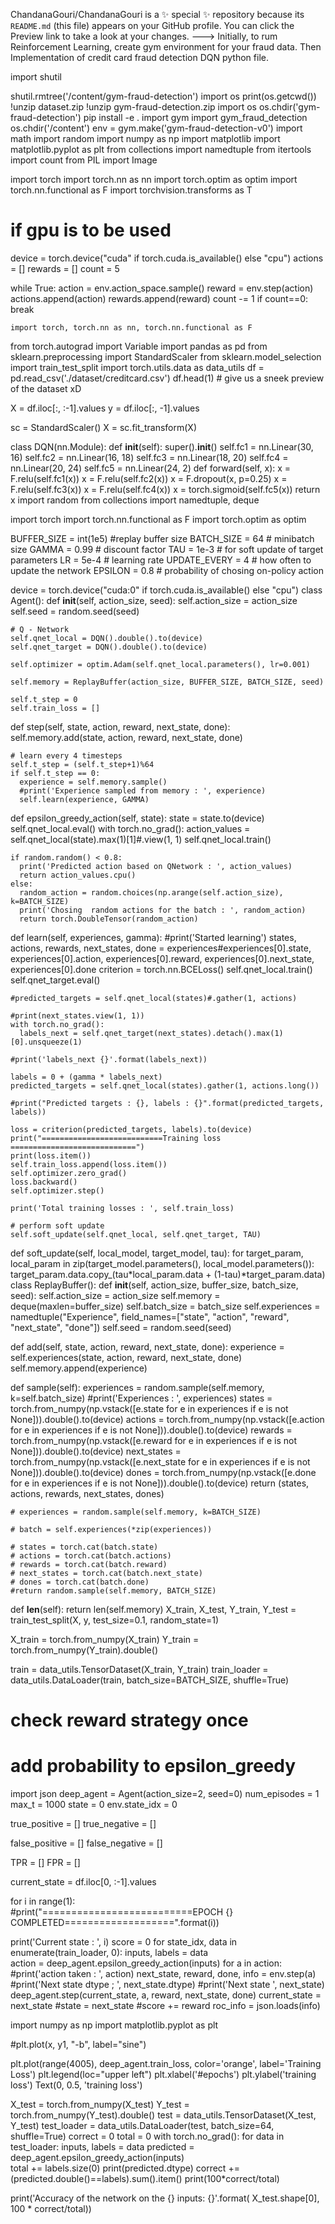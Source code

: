 ChandanaGouri/ChandanaGouri is a ✨ special ✨ repository because its `README.md` (this file) appears on your GitHub profile.
You can click the Preview link to take a look at your changes.
--->
Initially, to rum Reinforcement Learning, create gym environment for your fraud data.
Then Implementation of credit card fraud detection DQN python file.



import shutil

shutil.rmtree('/content/gym-fraud-detection')
import os
print(os.getcwd())
!unzip dataset.zip
!unzip gym-fraud-detection.zip
import os
os.chdir('gym-fraud-detection')
pip install -e .
import gym
import gym_fraud_detection
os.chdir('/content')
env = gym.make('gym-fraud-detection-v0')
import math
import random
import numpy as np
import matplotlib
import matplotlib.pyplot as plt
from collections import namedtuple
from itertools import count
from PIL import Image

import torch
import torch.nn as nn
import torch.optim as optim
import torch.nn.functional as F
import torchvision.transforms as T
# if gpu is to be used
device = torch.device("cuda" if torch.cuda.is_available() else "cpu")
actions = []
rewards = []
count = 5

while True:
  action = env.action_space.sample()
  reward = env.step(action)
  actions.append(action)
  rewards.append(reward)
  count -= 1
  if count==0:
    break
    
    import torch, torch.nn as nn, torch.nn.functional as F
from torch.autograd import Variable
import pandas as pd
from sklearn.preprocessing import StandardScaler
from sklearn.model_selection import train_test_split
import torch.utils.data as data_utils
df = pd.read_csv('./dataset/creditcard.csv')
df.head(1) # give us a sneek preview of the dataset xD

X = df.iloc[:, :-1].values 
y = df.iloc[:, -1].values

sc = StandardScaler()
X = sc.fit_transform(X)

class DQN(nn.Module):
    def __init__(self):
        super().__init__()
        self.fc1 = nn.Linear(30, 16)
        self.fc2 = nn.Linear(16, 18)
        self.fc3 = nn.Linear(18, 20)
        self.fc4 = nn.Linear(20, 24)
        self.fc5 = nn.Linear(24, 2)
    def forward(self, x):
        x = F.relu(self.fc1(x))
        x = F.relu(self.fc2(x))
        x = F.dropout(x, p=0.25)
        x = F.relu(self.fc3(x))
        x = F.relu(self.fc4(x))
        x = torch.sigmoid(self.fc5(x))
        return x
import random 
from collections import namedtuple, deque 

import torch
import torch.nn.functional as F
import torch.optim as optim

BUFFER_SIZE = int(1e5)  #replay buffer size
BATCH_SIZE = 64         # minibatch size
GAMMA = 0.99            # discount factor
TAU = 1e-3              # for soft update of target parameters
LR = 5e-4               # learning rate
UPDATE_EVERY = 4        # how often to update the network
EPSILON = 0.8           # probability of chosing on-policy action

device = torch.device("cuda:0" if torch.cuda.is_available() else "cpu")
class Agent():
  def __init__(self, action_size, seed):
    self.action_size = action_size
    self.seed = random.seed(seed)


    # Q - Network
    self.qnet_local = DQN().double().to(device)
    self.qnet_target = DQN().double().to(device)

    self.optimizer = optim.Adam(self.qnet_local.parameters(), lr=0.001)

    self.memory = ReplayBuffer(action_size, BUFFER_SIZE, BATCH_SIZE, seed)

    self.t_step = 0
    self.train_loss = []

  def step(self, state, action, reward, next_state, done):
    self.memory.add(state, action, reward, next_state, done)


    # learn every 4 timesteps
    self.t_step = (self.t_step+1)%64
    if self.t_step == 0:
      experience = self.memory.sample()
      #print('Experience sampled from memory : ', experience)
      self.learn(experience, GAMMA)


  def epsilon_greedy_action(self, state):
    state = state.to(device)
    self.qnet_local.eval()
    with torch.no_grad():
      action_values = self.qnet_local(state).max(1)[1]#.view(1, 1)
    self.qnet_local.train()

    if random.random() < 0.8:
      print('Predicted action based on QNetwork : ', action_values)
      return action_values.cpu()
    else:
      random_action = random.choices(np.arange(self.action_size), k=BATCH_SIZE)
      print('Chosing  random actions for the batch : ', random_action)
      return torch.DoubleTensor(random_action)
  
  def learn(self, experiences, gamma):
    #print('Started learning')
    states, actions, rewards, next_states, done = experiences#experiences[0].state, experiences[0].action, experiences[0].reward, experiences[0].next_state, experiences[0].done 
    criterion = torch.nn.BCELoss()
    self.qnet_local.train()
    self.qnet_target.eval()

    #predicted_targets = self.qnet_local(states)#.gather(1, actions)

    #print(next_states.view(1, 1))
    with torch.no_grad():
      labels_next = self.qnet_target(next_states).detach().max(1)[0].unsqueeze(1)
    
    #print('labels_next {}'.format(labels_next))
    
    labels = 0 + (gamma * labels_next)
    predicted_targets = self.qnet_local(states).gather(1, actions.long())

    #print("Predicted targets : {}, labels : {}".format(predicted_targets, labels))

    loss = criterion(predicted_targets, labels).to(device)
    print("===========================Training loss ============================")
    print(loss.item())
    self.train_loss.append(loss.item())
    self.optimizer.zero_grad()
    loss.backward()
    self.optimizer.step()

    print('Total training losses : ', self.train_loss)

    # perform soft update
    self.soft_update(self.qnet_local, self.qnet_target, TAU)
  
  def soft_update(self, local_model, target_model, tau):
    for target_param, local_param in zip(target_model.parameters(), local_model.parameters()):
      target_param.data.copy_(tau*local_param.data + (1-tau)*target_param.data)
class ReplayBuffer():
  def __init__(self, action_size, buffer_size, batch_size, seed):
    self.action_size = action_size
    self.memory = deque(maxlen=buffer_size)
    self.batch_size = batch_size
    self.experiences = namedtuple("Experience", field_names=["state", "action", "reward", "next_state", "done"])
    self.seed = random.seed(seed)
  
  def add(self, state, action, reward, next_state, done):
    experience = self.experiences(state, action, reward, next_state, done)
    self.memory.append(experience)

  def sample(self):
     experiences = random.sample(self.memory, k=self.batch_size)
     #print('Experiences : ', experiences)
     states = torch.from_numpy(np.vstack([e.state for e in experiences if e is not None])).double().to(device)
     actions = torch.from_numpy(np.vstack([e.action for e in experiences if e is not None])).double().to(device)
     rewards = torch.from_numpy(np.vstack([e.reward for e in experiences if e is not None])).double().to(device)
     next_states = torch.from_numpy(np.vstack([e.next_state for e in experiences if e is not None])).double().to(device)
     dones = torch.from_numpy(np.vstack([e.done for e in experiences if e is not None])).double().to(device)
     return (states, actions, rewards, next_states, dones)

    # experiences = random.sample(self.memory, k=BATCH_SIZE)

    # batch = self.experiences(*zip(experiences))

    # states = torch.cat(batch.state)
    # actions = torch.cat(batch.actions)
    # rewards = torch.cat(batch.reward)
    # next_states = torch.cat(batch.next_state)
    # dones = torch.cat(batch.done)
    #return random.sample(self.memory, BATCH_SIZE)

    
  
  def __len__(self):
      return len(self.memory)
X_train, X_test, Y_train, Y_test = train_test_split(X, y, test_size=0.1, random_state=1)

X_train = torch.from_numpy(X_train)
Y_train = torch.from_numpy(Y_train).double()

train = data_utils.TensorDataset(X_train, Y_train)
train_loader = data_utils.DataLoader(train, batch_size=BATCH_SIZE, shuffle=True)
# check reward strategy once
# add probability to epsilon_greedy
import json
deep_agent = Agent(action_size=2, seed=0)
num_episodes = 1
max_t = 1000
state = 0
env.state_idx = 0

true_positive = []
true_negative = []

false_positive = []
false_negative = []

TPR = []
FPR = []

current_state = df.iloc[0, :-1].values

for i in range(1):  
  #print("==========================EPOCH {} COMPLETED===================".format(i))  

  print('Current state : ', i)
  score = 0
  for state_idx, data in enumerate(train_loader, 0):
    inputs, labels = data    
    action = deep_agent.epsilon_greedy_action(inputs)
    for a in action:
      #print('action taken : ', action)
      next_state, reward, done, info = env.step(a)
      #print('Next state dtype ; ', next_state.dtype)
      #print('Next state ', next_state)
      deep_agent.step(current_state, a, reward, next_state, done)
      current_state = next_state
      #state = next_state
      #score += reward
      roc_info = json.loads(info)
      
      
     
import numpy as np
import matplotlib.pyplot as plt

#plt.plot(x, y1, "-b", label="sine")


plt.plot(range(4005), deep_agent.train_loss, color='orange', label='Training Loss')
plt.legend(loc="upper left")
plt.xlabel('#epochs')
plt.ylabel('training loss')
Text(0, 0.5, 'training loss')

X_test = torch.from_numpy(X_test)
Y_test = torch.from_numpy(Y_test).double()
test = data_utils.TensorDataset(X_test, Y_test)
test_loader = data_utils.DataLoader(test, batch_size=64, shuffle=True)
correct = 0
total = 0
with torch.no_grad():
    for data in test_loader:
        inputs, labels = data
        predicted = deep_agent.epsilon_greedy_action(inputs)        
        total += labels.size(0)
        print(predicted.dtype)
        correct += (predicted.double()==labels).sum().item() 
        print(100*correct/total)
        

print('Accuracy of the network on the {} inputs: {}'.format(
    X_test.shape[0], 100 * correct/total))
